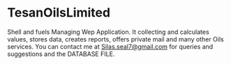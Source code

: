# TesanOilsLimited
Shell and fuels Managing Wep Application. It collecting and calculates values, stores data, creates reports, offers private mail and many other Oils services.
You can contact me at Silas.seal7@gmail.com for queries and suggestions and the DATABASE FILE.
